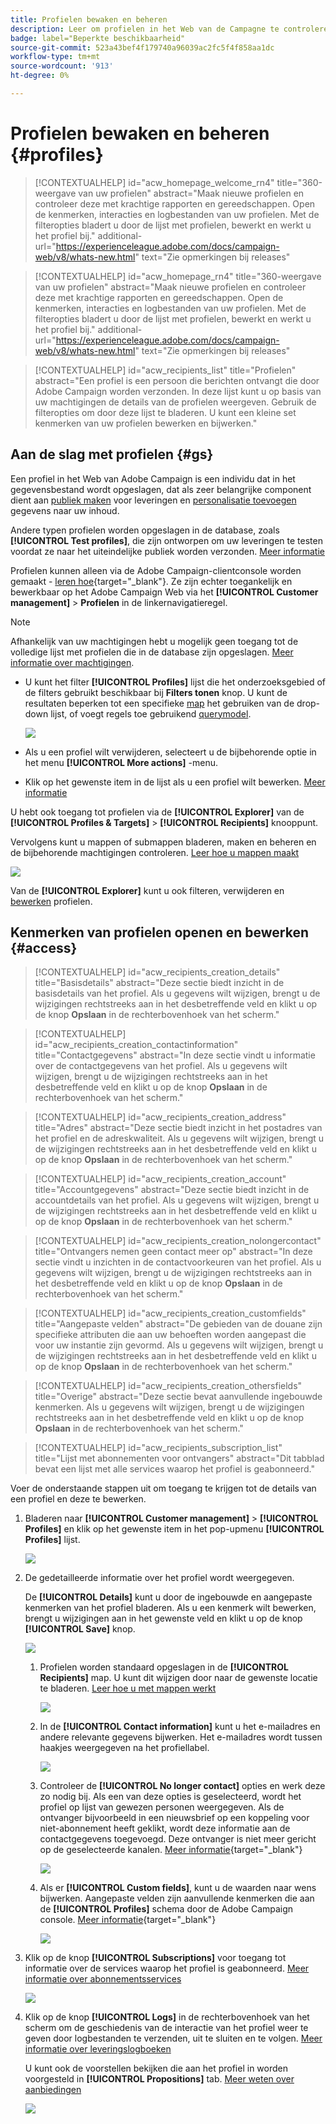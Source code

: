 ```yaml
---
title: Profielen bewaken en beheren
description: Leer om profielen in het Web van de Campagne te controleren en te beheren.
badge: label="Beperkte beschikbaarheid"
source-git-commit: 523a43bef4f179740a96039ac2fc5f4f858aa1dc
workflow-type: tm+mt
source-wordcount: '913'
ht-degree: 0%

---
```


# Profielen bewaken en beheren {#profiles}

>[!CONTEXTUALHELP]
>id="acw_homepage_welcome_rn4"
>title="360-weergave van uw profielen"
>abstract="Maak nieuwe profielen en controleer deze met krachtige rapporten en gereedschappen. Open de kenmerken, interacties en logbestanden van uw profielen. Met de filteropties bladert u door de lijst met profielen, bewerkt en werkt u het profiel bij."
>additional-url="https://experienceleague.adobe.com/docs/campaign-web/v8/whats-new.html" text="Zie opmerkingen bij releases"

<!--TO REMOVE BELOW-->
>[!CONTEXTUALHELP]
>id="acw_homepage_rn4"
>title="360-weergave van uw profielen"
>abstract="Maak nieuwe profielen en controleer deze met krachtige rapporten en gereedschappen. Open de kenmerken, interacties en logbestanden van uw profielen. Met de filteropties bladert u door de lijst met profielen, bewerkt en werkt u het profiel bij."
>additional-url="https://experienceleague.adobe.com/docs/campaign-web/v8/whats-new.html" text="Zie opmerkingen bij releases"

<!--TO REMOVE ABOVE-->


>[!CONTEXTUALHELP]
>id="acw_recipients_list"
>title="Profielen"
>abstract="Een profiel is een persoon die berichten ontvangt die door Adobe Campaign worden verzonden. In deze lijst kunt u op basis van uw machtigingen de details van de profielen weergeven. Gebruik de filteropties om door deze lijst te bladeren. U kunt een kleine set kenmerken van uw profielen bewerken en bijwerken."

## Aan de slag met profielen {#gs}

Een profiel in het Web van Adobe Campaign is een individu dat in het gegevensbestand wordt opgeslagen, dat als zeer belangrijke component dient aan [publiek maken](create-audience.md) voor leveringen en [personalisatie toevoegen](../personalization/personalize.md) gegevens naar uw inhoud.

Andere typen profielen worden opgeslagen in de database, zoals **[!UICONTROL Test profiles]**, die zijn ontworpen om uw leveringen te testen voordat ze naar het uiteindelijke publiek worden verzonden. [Meer informatie](test-profiles.md)

Profielen kunnen alleen via de Adobe Campaign-clientconsole worden gemaakt - [leren hoe](https://experienceleague.adobe.com/docs/campaign/campaign-v8/audience/add-profiles/create-profiles.html){target="_blank"}. Ze zijn echter toegankelijk en bewerkbaar op het Adobe Campaign Web via het **[!UICONTROL Customer management]** > **Profielen** in de linkernavigatieregel.

>[!NOTE]
>
>Afhankelijk van uw machtigingen hebt u mogelijk geen toegang tot de volledige lijst met profielen die in de database zijn opgeslagen. [Meer informatie over machtigingen](../get-started/permissions.md).

* U kunt het filter **[!UICONTROL Profiles]** lijst die het onderzoeksgebied of de filters gebruikt beschikbaar bij **Filters tonen** knop. U kunt de resultaten beperken tot een specifieke [map](../get-started/permissions.md#folders) het gebruiken van de drop-down lijst, of voegt regels toe gebruikend [querymodel](../query/query-modeler-overview.md).

  ![](assets/profiles-list-filters.png)

* Als u een profiel wilt verwijderen, selecteert u de bijbehorende optie in het menu **[!UICONTROL More actions]** -menu.

* Klik op het gewenste item in de lijst als u een profiel wilt bewerken. [Meer informatie](#access)

U hebt ook toegang tot profielen via de **[!UICONTROL Explorer]** van de **[!UICONTROL Profiles & Targets]** > **[!UICONTROL Recipients]** knooppunt.

Vervolgens kunt u mappen of submappen bladeren, maken en beheren en de bijbehorende machtigingen controleren. [Leer hoe u mappen maakt](../get-started/permissions.md#folders)

![](assets/profiles-explorer-folder.png)

Van de **[!UICONTROL Explorer]** kunt u ook filteren, verwijderen en [bewerken](#access) profielen.

## Kenmerken van profielen openen en bewerken {#access}

>[!CONTEXTUALHELP]
>id="acw_recipients_creation_details"
>title="Basisdetails"
>abstract="Deze sectie biedt inzicht in de basisdetails van het profiel. Als u gegevens wilt wijzigen, brengt u de wijzigingen rechtstreeks aan in het desbetreffende veld en klikt u op de knop **Opslaan** in de rechterbovenhoek van het scherm."

>[!CONTEXTUALHELP]
>id="acw_recipients_creation_contactinformation"
>title="Contactgegevens"
>abstract="In deze sectie vindt u informatie over de contactgegevens van het profiel. Als u gegevens wilt wijzigen, brengt u de wijzigingen rechtstreeks aan in het desbetreffende veld en klikt u op de knop **Opslaan** in de rechterbovenhoek van het scherm."

>[!CONTEXTUALHELP]
>id="acw_recipients_creation_address"
>title="Adres"
>abstract="Deze sectie biedt inzicht in het postadres van het profiel en de adreskwaliteit. Als u gegevens wilt wijzigen, brengt u de wijzigingen rechtstreeks aan in het desbetreffende veld en klikt u op de knop **Opslaan** in de rechterbovenhoek van het scherm."

>[!CONTEXTUALHELP]
>id="acw_recipients_creation_account"
>title="Accountgegevens"
>abstract="Deze sectie biedt inzicht in de accountdetails van het profiel. Als u gegevens wilt wijzigen, brengt u de wijzigingen rechtstreeks aan in het desbetreffende veld en klikt u op de knop **Opslaan** in de rechterbovenhoek van het scherm."

>[!CONTEXTUALHELP]
>id="acw_recipients_creation_nolongercontact"
>title="Ontvangers nemen geen contact meer op"
>abstract="In deze sectie vindt u inzichten in de contactvoorkeuren van het profiel. Als u gegevens wilt wijzigen, brengt u de wijzigingen rechtstreeks aan in het desbetreffende veld en klikt u op de knop **Opslaan** in de rechterbovenhoek van het scherm."

>[!CONTEXTUALHELP]
>id="acw_recipients_creation_customfields"
>title="Aangepaste velden"
>abstract="De gebieden van de douane zijn specifieke attributen die aan uw behoeften worden aangepast die voor uw instantie zijn gevormd. Als u gegevens wilt wijzigen, brengt u de wijzigingen rechtstreeks aan in het desbetreffende veld en klikt u op de knop **Opslaan** in de rechterbovenhoek van het scherm."

>[!CONTEXTUALHELP]
>id="acw_recipients_creation_othersfields"
>title="Overige"
>abstract="Deze sectie bevat aanvullende ingebouwde kenmerken. Als u gegevens wilt wijzigen, brengt u de wijzigingen rechtstreeks aan in het desbetreffende veld en klikt u op de knop **Opslaan** in de rechterbovenhoek van het scherm."

>[!CONTEXTUALHELP]
>id="acw_recipients_subscription_list"
>title="Lijst met abonnementen voor ontvangers"
>abstract="Dit tabblad bevat een lijst met alle services waarop het profiel is geabonneerd."

Voer de onderstaande stappen uit om toegang te krijgen tot de details van een profiel en deze te bewerken.

1. Bladeren naar **[!UICONTROL Customer management]** > **[!UICONTROL Profiles]** en klik op het gewenste item in het pop-upmenu **[!UICONTROL Profiles]** lijst.

   ![](assets/profiles-list-select.png)

1. De gedetailleerde informatie over het profiel wordt weergegeven.

   De **[!UICONTROL Details]** kunt u door de ingebouwde en aangepaste kenmerken van het profiel bladeren. Als u een kenmerk wilt bewerken, brengt u wijzigingen aan in het gewenste veld en klikt u op de knop **[!UICONTROL Save]** knop.

   ![](assets/profile-details.png)

   1. Profielen worden standaard opgeslagen in de **[!UICONTROL Recipients]** map. U kunt dit wijzigen door naar de gewenste locatie te bladeren. [Leer hoe u met mappen werkt](../get-started/permissions.md#folders)

      ![](assets/profile-folder.png)

   1. In de **[!UICONTROL Contact information]** kunt u het e-mailadres en andere relevante gegevens bijwerken. Het e-mailadres wordt tussen haakjes weergegeven na het profiellabel.

      ![](assets/profile-address.png)

   1. Controleer de **[!UICONTROL No longer contact]** opties en werk deze zo nodig bij. Als een van deze opties is geselecteerd, wordt het profiel op lijst van gewezen personen weergegeven. Als de ontvanger bijvoorbeeld in een nieuwsbrief op een koppeling voor niet-abonnement heeft geklikt, wordt deze informatie aan de contactgegevens toegevoegd. Deze ontvanger is niet meer gericht op de geselecteerde kanalen. [Meer informatie](https://experienceleague.adobe.com/docs/campaign/campaign-v8/send/failures/quarantines.html){target="_blank"}

      ![](assets/profile-no-longer-contact.png)

   1. Als er **[!UICONTROL Custom fields]**, kunt u de waarden naar wens bijwerken. Aangepaste velden zijn aanvullende kenmerken die aan de **[!UICONTROL Profiles]** schema door de Adobe Campaign console. [Meer informatie](https://experienceleague.adobe.com/docs/campaign/campaign-v8/developer/shemas-forms/extend-schema.html){target="_blank"}

      ![](assets/profile-custom-fields.png)

1. Klik op de knop **[!UICONTROL Subscriptions]** voor toegang tot informatie over de services waarop het profiel is geabonneerd. [Meer informatie over abonnementsservices](manage-services.md)

   ![](assets/profile-subscriptions.png)

1. Klik op de knop **[!UICONTROL Logs]** in de rechterbovenhoek van het scherm om de geschiedenis van de interactie van het profiel weer te geven door logbestanden te verzenden, uit te sluiten en te volgen. [Meer informatie over leveringslogboeken](../monitor/delivery-logs.md)

   U kunt ook de voorstellen bekijken die aan het profiel in worden voorgesteld in **[!UICONTROL Propositions]** tab. [Meer weten over aanbiedingen](../msg/offers.md)

   ![](assets/profile-logs.png)
